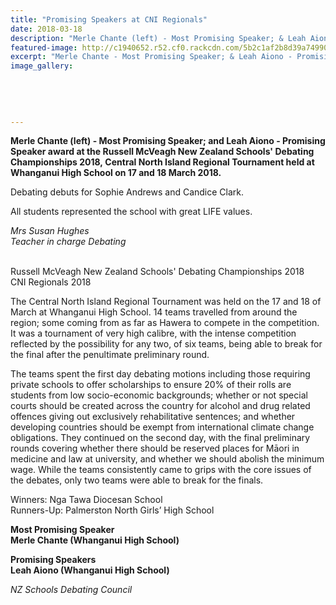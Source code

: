 ```yaml
---
title: "Promising Speakers at CNI Regionals"
date: 2018-03-18
description: "Merle Chante (left) - Most Promising Speaker; & Leah Aiono - Promising Speaker award at CNI Regional Debating Tourn..."
featured-image: http://c1940652.r52.cf0.rackcdn.com/5b2c1af2b8d39a74990024eb/CNI-260.gif
excerpt: "Merle Chante - Most Promising Speaker; & Leah Aiono - Promising Speaker award at the CNI Regional Debating Tournament held at Whanganui High School."
image_gallery:
    
    
    
    
    
---
```


<p><strong>Merle Chante (left) - Most Promising Speaker; and&nbsp;Leah Aiono - Promising Speaker award at the <span>Russell McVeagh New Zealand Schools' Debating Championships 2018,&nbsp;</span>Central North Island Regional Tournament held at Whanganui High School on 17 and 18 March 2018.</strong></p>
<p>Debating debuts for Sophie Andrews and Candice Clark.</p>
<p>All students represented the school with great LIFE values.</p>
<p><em>Mrs Susan Hughes</em><br /><em>Teacher in charge Debating</em></p>
<p><br />Russell McVeagh New Zealand Schools' Debating Championships 2018<br /><span>CNI Regionals 2018</span></p>
<p>The Central North Island Regional Tournament was held on the 17&nbsp;and 18&nbsp;of March at Whanganui High School. 14 teams travelled from around the region; some coming from as far as Hawera to compete in the competition. It was a tournament of very high calibre, with the intense competition reflected by the possibility for any two, of six teams, being able to break for the final after the penultimate preliminary round.</p>
<p>The teams spent the first day debating motions including those requiring private schools to offer scholarships to ensure 20% of their rolls are students from low socio-economic backgrounds; whether or not special courts should be created across the country for alcohol and drug related offences giving out exclusively rehabilitative sentences; and whether developing countries should be exempt from international climate change obligations. They continued on the second day, with the final preliminary rounds covering whether there should be reserved places for Māori in medicine and law at university, and whether we should abolish the minimum wage. While the teams consistently came to grips with the core issues of the debates, only two teams were able to break for the finals.</p>
<p><span>Winners: Nga Tawa Diocesan School</span><br /><span>Runners-Up: Palmerston North Girls&rsquo; High School<br /></span></p>
<p><strong>Most Promising Speaker<br />Merle Chante (Whanganui High School)</strong></p>
<p><strong>Promising Speakers<br />Leah Aiono (Whanganui High School)</strong></p>
<p><em>NZ Schools Debating Council</em></p>

